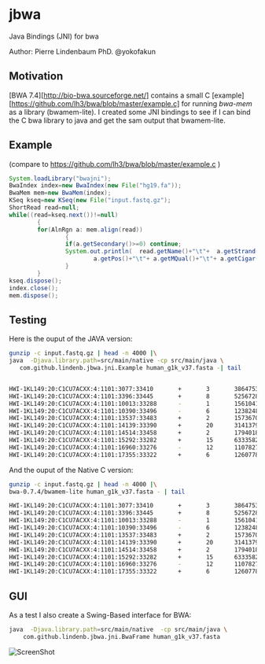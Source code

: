 jbwa
====

Java Bindings (JNI) for bwa

Author: Pierre Lindenbaum PhD. @yokofakun

Motivation
----------
[BWA 7.4][http://bio-bwa.sourceforge.net/] contains a small C [example][https://github.com/lh3/bwa/blob/master/example.c] for running *bwa-mem* as a library (bwamem-lite).
I created some JNI bindings to see if I can bind the C bwa library to java and get the sam output that bwamem-lite.


Example
-------
(compare to https://github.com/lh3/bwa/blob/master/example.c )

```java
System.loadLibrary("bwajni");
BwaIndex index=new BwaIndex(new File("hg19.fa"));
BwaMem mem=new BwaMem(index);
KSeq kseq=new KSeq(new File("input.fastq.gz");
ShortRead read=null;
while((read=kseq.next())!=null)
        {
        for(AlnRgn a: mem.align(read))
                {
                if(a.getSecondary()>=0) continue;
                System.out.println(  read.getName()+"\t"+  a.getStrand()+"\t"+  a.getChrom()+"\t"+
                        a.getPos()+"\t"+ a.getMQual()+"\t"+ a.getCigar()+"\t"+  a.getNm() );
                }
        }
kseq.dispose();
index.close();
mem.dispose();
```

Testing
-------

Here is the ouput of the JAVA version:

```bash
gunzip -c input.fastq.gz | head -n 4000 |\
java  -Djava.library.path=src/main/native -cp src/main/java \
   com.github.lindenb.jbwa.jni.Example human_g1k_v37.fasta -| tail 


HWI-1KL149:20:C1CU7ACXX:4:1101:3077:33410       +       3       38647538        60      89M11S  1
HWI-1KL149:20:C1CU7ACXX:4:1101:3396:33445       +       8       52567289        60      100M    1
HWI-1KL149:20:C1CU7ACXX:4:1101:10013:33288      -       1       156104115       60      100M    1
HWI-1KL149:20:C1CU7ACXX:4:1101:10390:33496      -       6       123824853       60      100M    1
HWI-1KL149:20:C1CU7ACXX:4:1101:13537:33483      +       2       157367092       60      100M    1
HWI-1KL149:20:C1CU7ACXX:4:1101:14139:33390      +       20      31413797        60      100M    1
HWI-1KL149:20:C1CU7ACXX:4:1101:14514:33458      +       2       179401813       60      100M    1
HWI-1KL149:20:C1CU7ACXX:4:1101:15292:33282      +       15      63335820        60      100M    1
HWI-1KL149:20:C1CU7ACXX:4:1101:16960:33276      -       12      110782784       60      100M    1
HWI-1KL149:20:C1CU7ACXX:4:1101:17355:33322      +       6       126077895       60      100M    1
```

And the ouput of the Native C version:

```bash
gunzip -c input.fastq.gz | head -n 4000 |\
bwa-0.7.4/bwamem-lite human_g1k_v37.fasta - | tail 

HWI-1KL149:20:C1CU7ACXX:4:1101:3077:33410       +       3       38647538        60      89M11S  1
HWI-1KL149:20:C1CU7ACXX:4:1101:3396:33445       +       8       52567289        60      100M    1
HWI-1KL149:20:C1CU7ACXX:4:1101:10013:33288      -       1       156104115       60      100M    1
HWI-1KL149:20:C1CU7ACXX:4:1101:10390:33496      -       6       123824853       60      100M    1
HWI-1KL149:20:C1CU7ACXX:4:1101:13537:33483      +       2       157367092       60      100M    1
HWI-1KL149:20:C1CU7ACXX:4:1101:14139:33390      +       20      31413797        60      100M    1
HWI-1KL149:20:C1CU7ACXX:4:1101:14514:33458      +       2       179401813       60      100M    1
HWI-1KL149:20:C1CU7ACXX:4:1101:15292:33282      +       15      63335820        60      100M    1
HWI-1KL149:20:C1CU7ACXX:4:1101:16960:33276      -       12      110782784       60      100M    1
HWI-1KL149:20:C1CU7ACXX:4:1101:17355:33322      +       6       126077895       60      100M    1
```

GUI
---
As a test I also create a Swing-Based interface for BWA:
```bash
java  -Djava.library.path=src/main/native  -cp src/main/java \
	com.github.lindenb.jbwa.jni.BwaFrame human_g1k_v37.fasta
```
![ScreenShot](https://raw.github.com/lindenb/jbwa/master/doc/bwajniswing.jpg)

